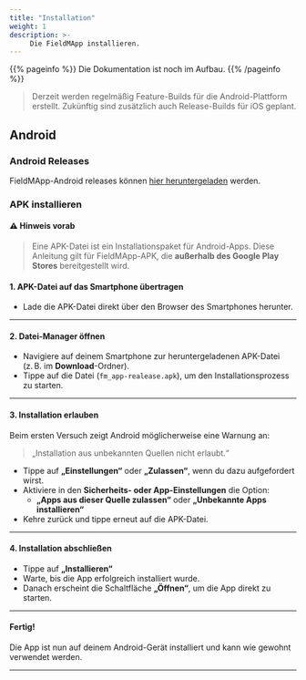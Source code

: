 ```yaml
---
title: "Installation"
weight: 1
description: >-
     Die FieldMApp installieren.
---
```


{{% pageinfo %}}
Die Dokumentation ist noch im Aufbau.
{{% /pageinfo %}}

> Derzeit werden regelmäßig Feature-Builds für die Android-Plattform erstellt. Zukünftig sind zusätzlich auch Release-Builds für iOS geplant.

## Android

### Android Releases

FieldMApp-Android releases können [hier heruntergeladen](https://cloud.uni-jena.de/s/ZFR5Sy5CMoydPiD) werden.

### APK installieren

#### ⚠️ Hinweis vorab
>Eine APK-Datei ist ein Installationspaket für Android-Apps. Diese Anleitung gilt für FieldMApp-APK, die **außerhalb des Google Play Stores** bereitgestellt wird. 


#### 1. APK-Datei auf das Smartphone übertragen
- Lade die APK-Datei direkt über den Browser des Smartphones herunter.

---

#### 2. Datei-Manager öffnen
- Navigiere auf deinem Smartphone zur heruntergeladenen APK-Datei (z. B. im **Download**-Ordner).
- Tippe auf die Datei (`fm_app-realease.apk`), um den Installationsprozess zu starten.

---

#### 3. Installation erlauben
Beim ersten Versuch zeigt Android möglicherweise eine Warnung an:

> „Installation aus unbekannten Quellen nicht erlaubt.“

- Tippe auf **„Einstellungen“** oder **„Zulassen“**, wenn du dazu aufgefordert wirst.
- Aktiviere in den **Sicherheits- oder App-Einstellungen** die Option:
  - **„Apps aus dieser Quelle zulassen“** oder **„Unbekannte Apps installieren“**
- Kehre zurück und tippe erneut auf die APK-Datei.

---

#### 4. Installation abschließen
- Tippe auf **„Installieren“**
- Warte, bis die App erfolgreich installiert wurde.
- Danach erscheint die Schaltfläche **„Öffnen“**, um die App direkt zu starten.

---

#### Fertig!
Die App ist nun auf deinem Android-Gerät installiert und kann wie gewohnt verwendet werden.

<hr>
